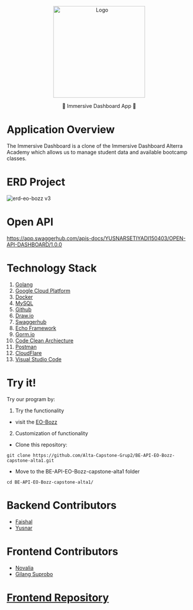 <div align="center">
   <a href="https://github.com/Alta-Capstone-Grup2/BE-API-EO-Bozz-capstone-alta1">
    <img src="https://academy.alterra.id/wp-content/uploads/2022/06/Logo-Colour-Transparant-1.png" alt="Logo" width="250px">
  </a>

<p align="center">
   💫 Immersive Dashboard App 💫
</div>

# Application Overview

The Immersive Dashboard is a clone of the Immersive Dashboard Alterra Academy which allows us to manage student data and available bootcamp classes.

# ERD Project

![erd-eo-bozz v3](https://user-images.githubusercontent.com/116538882/211174918-36b8da21-c936-4aae-b1fc-2136b120f15a.jpg)


# Open API 

https://app.swaggerhub.com/apis-docs/YUSNARSETIYADI150403/OPEN-API-DASHBOARD/1.0.0

# Technology Stack

1. [Golang](https://go.dev/)
2. [Google Cloud Platform](https://cloud.google.com/)
3. [Docker](https://www.docker.com/)
4. [MySQL](https://www.mysql.com/)
5. [Github](https://github.com/)
6. [Draw.io](https://app.diagrams.net)
7. [Swaggerhub](https://app.swaggerhub.com)
8. [Echo Framework](https://echo.labstack.com)
9. [Gorm.io](https://gorm.io)
10. [Code Clean Archiecture](https://blog.cleancoder.com/uncle-bob/2012/08/13/the-clean-architecture.html)
11. [Postman](https://www.postman.com)
15. [CloudFlare](https://www.cloudflare.com)
16. [Visual Studio Code](https://code.visualstudio.com)

# Try it!

Try our program by:

1. Try the functionality

- visit the [EO-Bozz](https://irisminty.my.id)

2. Customization of functionality

- Clone this repository:
```
git clone https://github.com/Alta-Capstone-Grup2/BE-API-EO-Bozz-capstone-alta1.git
```
- Move to the BE-API-EO-Bozz-capstone-alta1 folder
```
cd BE-API-EO-Bozz-capstone-alta1/
```

# Backend Contributors

- [Faishal](https://github.com/mfaishal882)
- [Yusnar](https://github.com/yusnarsetiyadi)

# Frontend Contributors

- [Novalia](https://github.com/Novalia9517)
- [Gilang Suprobo](https://github.com/gilangsup)

# [Frontend Repository](https://github.com/Alta-Capstone-Grup2/Frontend)
